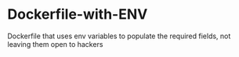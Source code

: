 # Dockerfile-with-ENV
Dockerfile that uses env variables to populate the required fields, not leaving them open to hackers
